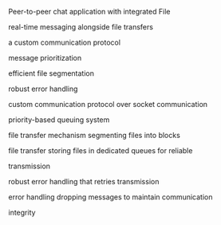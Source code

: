 Peer-to-peer chat application with integrated File

real-time messaging alongside file transfers

a custom communication protocol

message prioritization

efficient file segmentation

robust error handling

custom communication protocol over socket communication

priority-based queuing system

file transfer mechanism segmenting files into blocks

file transfer storing files in dedicated queues for reliable

transmission

robust error handling that retries transmission

error handling dropping messages to maintain communication

integrity

